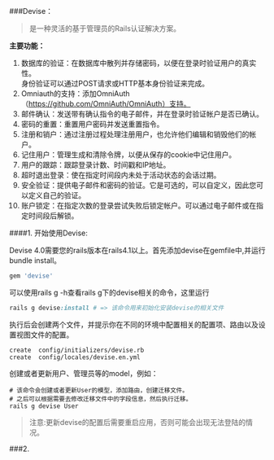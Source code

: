 ###Devise：
> 是一种灵活的基于管理员的Rails认证解决方案。  

**主要功能：**
1. 数据库的验证：在数据库中散列并存储密码，以便在登录时验证用户的真实性。  
   身份验证可以通过POST请求或HTTP基本身份验证来完成。
2. Omniauth的支持：添加OmniAuth（https://github.com/OmniAuth/OmniAuth）支持。
3. 邮件确认：发送带有确认指令的电子邮件，并在登录时验证帐户是否已确认。
4. 密码的重置：重置用户密码并发送重置指令。
5. 注册和销户：通过注册过程处理注册用户，也允许他们编辑和销毁他们的帐户。
6. 记住用户：管理生成和清除令牌，以便从保存的cookie中记住用户。
7. 用户的跟踪：跟踪登录计数、时间戳和IP地址。
8. 超时退出登录：使在指定时间段内未处于活动状态的会话过期。
9. 安全验证：提供电子邮件和密码的验证。它是可选的，可以自定义，因此您可以定义自己的验证。
10. 账户锁定：在指定次数的登录尝试失败后锁定帐户。可以通过电子邮件或在指定时间段后解锁。 
 
####1. 开始使用Devise: 

Devise 4.0需要您的rails版本在rails4.1以上。首先添加devise在gemfile中,并运行bundle install。
```ruby
gem 'devise'
```
可以使用rails g -h查看rails g下的devise相关的命令，这里运行
```ruby
rails g devise:install # => 该命令用来初始化安装devise的相关文件
```
执行后会创建两个文件，并提示你在不同的环境中配置相关的配置项、路由以及设置视图文件的配置。
```shell script
create  config/initializers/devise.rb
create  config/locales/devise.en.yml
```
创建或者更新用户、管理员等的model，例如：
```shell script
# 该命令会创建或者更新User的模型，添加路由，创建迁移文件。
# 之后可以根据需要去修改迁移文件中的字段信息，然后执行迁移。
rails g devise User
```
> 注意:更新devise的配置后需要重启应用，否则可能会出现无法登陆的情况。

###2. 

